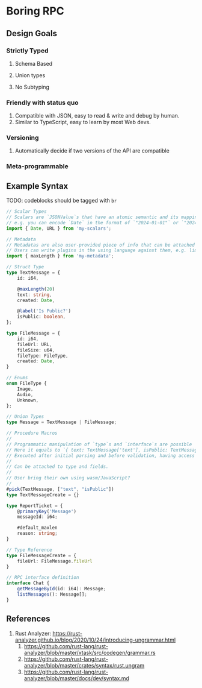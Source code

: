 # Boring RPC

## Design Goals

### Strictly Typed

1. Schema Based

2. Union types

3. No Subtyping

### Friendly with status quo

1. Compatible with JSON, easy to read & write and debug by human.
2. Similar to TypeScript, easy to learn by most Web devs.

### Versioning

1. Automatically decide if two versions of the API are compatible

### Meta-programmable

## Example Syntax

TODO: codeblocks should be tagged with `br`

```ts
// Scalar Types
// Scalars are `JSONValue`s that have an atomic semantic and its mapping with the actual language is user-provided.
// e.g. you can encode `Date` in the format of `"2024-01-01"` or `"20240101"` in string, or even `{ "year": 2024, "month": 1, "day": 1 }`
import { Date, URL } from 'my-scalars';

// Metadata
// Metadatas are also user-provided piece of info that can be attached to each level of the syntax
// Users can write plugins in the using language against them, e.g. limiting the length of strings.
import { maxLength } from 'my-metadata';

// Struct Type
type TextMessage = {
    id: i64,

    @maxLength(20)
    text: string,
    created: Date,

    @label('Is Public?')
    isPublic: boolean,
};

type FileMessage = {
    id: i64,
    fileUrl: URL,
    fileSize: u64,
    fileType: FileType,
    created: Date,
}

// Enums
enum FileType {
    Image,
    Audio,
    Unknown,
};

// Union Types
type Message = TextMessage | FileMessage;

// Procedure Macros
//
// Programmatic manipulation of `type`s and `interface`s are possible
// Here it equals to `{ text: TextMessage['text'], isPublic: TextMessage['isPublic'] }`
// Executed after initial parsing and before validation, having access to purely syntax information.
//
// Can be attached to type and fields.
//
// User bring their own using wasm/JavaScript?
//
#pick(TextMessage, ["text", "isPublic"])
type TextMessageCreate = {}

type ReportTicket = {
    @primaryKey('Message')
    messageId: i64;

    #default_maxlen
    reason: string;
}

// Type Reference
type FileMessageCreate = {
    fileUrl: FileMessage.fileUrl
}

// RPC interface definition
interface Chat {
    getMessageById(id: i64): Message;
    listMessages(): Message[];
}
```

## References

1. Rust Analyzer: https://rust-analyzer.github.io/blog/2020/10/24/introducing-ungrammar.html
    1. https://github.com/rust-lang/rust-analyzer/blob/master/xtask/src/codegen/grammar.rs
    2. https://github.com/rust-lang/rust-analyzer/blob/master/crates/syntax/rust.ungram
    3. https://github.com/rust-lang/rust-analyzer/blob/master/docs/dev/syntax.md